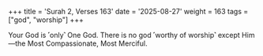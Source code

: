 +++
title = 'Surah 2, Verses 163'
date = '2025-08-27'
weight = 163
tags = ["god", "worship"]
+++

Your God is ˹only˺ One God. There is no god ˹worthy of worship˺ except Him—the Most Compassionate, Most Merciful.